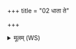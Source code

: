 +++
title = "02 धाता ते"

+++
<details><summary>मूलम् (WS)</summary>

धाता ते तं सिनीवाली वरुणानी प्र यच्छतु ।  
पुमांसं पुत्रमिन्द्राणी शतदायं दधातु ते ॥ २ ॥
</details>